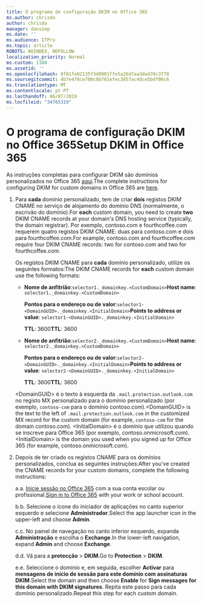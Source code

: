 ```yaml
---
title: O programa de configuração DKIM no Office 365
ms.author: chrisda
author: chrisda
manager: dansimp
ms.date: ''
ms.audience: ITPro
ms.topic: article
ROBOTS: NOINDEX, NOFOLLOW
localization_priority: Normal
ms.custom: 1388
ms.assetid: ''
ms.openlocfilehash: 0f81fe02135f3d0901ffe5a26d7aa3dad70c3770
ms.sourcegitcommit: 4b7e478ce700c0b781efec3857ac4dce5bdf00c6
ms.translationtype: MT
ms.contentlocale: pt-PT
ms.lasthandoff: 06/07/2019
ms.locfileid: "34765319"
---
```

# <a name="setup-dkim-in-office-365"></a><span data-ttu-id="2ad2a-102">O programa de configuração DKIM no Office 365</span><span class="sxs-lookup"><span data-stu-id="2ad2a-102">Setup DKIM in Office 365</span></span>

<span data-ttu-id="2ad2a-103">As instruções completas para configurar DKIM são domínios personalizados no Office 365 [aqui](https://docs.microsoft.com/office365/SecurityCompliance/use-dkim-to-validate-outbound-email#what-you-need-to-do-to-manually-set-up-dkim-in-office-365).</span><span class="sxs-lookup"><span data-stu-id="2ad2a-103">The complete instructions for configuring DKIM for custom domains in Office 365 are [here](https://docs.microsoft.com/office365/SecurityCompliance/use-dkim-to-validate-outbound-email#what-you-need-to-do-to-manually-set-up-dkim-in-office-365).</span></span>

1. <span data-ttu-id="2ad2a-104">Para **cada** domínio personalizado, tem de criar **dois** registos DKIM CNAME no serviço de alojamento do domínio DNS (normalmente, o escrivão do domínio).</span><span class="sxs-lookup"><span data-stu-id="2ad2a-104">For **each** custom domain, you need to create **two** DKIM CNAME records at your domain's DNS hosting service (typically, the domain registrar).</span></span> <span data-ttu-id="2ad2a-105">Por exemplo, contoso.com e fourthcoffee.com requerem quatro registos DKIM CNAME: duas para contoso.com e dois para fourthcoffee.com.</span><span class="sxs-lookup"><span data-stu-id="2ad2a-105">For example, contoso.com and fourthcoffee.com require four DKIM CNAME records: two for contoso.com and two for fourthcoffee.com.</span></span>

   <span data-ttu-id="2ad2a-106">Os registos DKIM CNAME para **cada** domínio personalizado, utilize os seguintes formatos:</span><span class="sxs-lookup"><span data-stu-id="2ad2a-106">The DKIM CNAME records for **each** custom domain use the following formats:</span></span>

   - <span data-ttu-id="2ad2a-107">**Nome de anfitrião**:`selector1._domainkey.<CustomDomain>`</span><span class="sxs-lookup"><span data-stu-id="2ad2a-107">**Host name**: `selector1._domainkey.<CustomDomain>`</span></span>

     <span data-ttu-id="2ad2a-108">**Pontos para o endereço ou de valor**:`selector1-<DomainGUID>._domainkey.<InitialDomain>`</span><span class="sxs-lookup"><span data-stu-id="2ad2a-108">**Points to address or value**: `selector1-<DomainGUID>._domainkey.<InitialDomain>`</span></span>

     <span data-ttu-id="2ad2a-109">**TTL**: 3600</span><span class="sxs-lookup"><span data-stu-id="2ad2a-109">**TTL**: 3600</span></span>

   - <span data-ttu-id="2ad2a-110">**Nome de anfitrião**:`selector2._domainkey.<CustomDomain>`</span><span class="sxs-lookup"><span data-stu-id="2ad2a-110">**Host name**: `selector2._domainkey.<CustomDomain>`</span></span>

     <span data-ttu-id="2ad2a-111">**Pontos para o endereço ou de valor**:`selector2-<DomainGUID>._domainkey.<InitialDomain>`</span><span class="sxs-lookup"><span data-stu-id="2ad2a-111">**Points to address or value**: `selector2-<DomainGUID>._domainkey.<InitialDomain>`</span></span>

     <span data-ttu-id="2ad2a-112">**TTL**: 3600</span><span class="sxs-lookup"><span data-stu-id="2ad2a-112">**TTL**: 3600</span></span>

   <span data-ttu-id="2ad2a-113">\<DomainGUID\> é o texto à esquerda da `.mail.protection.outlook.com` no registo MX personalizado para o domínio personalizado (por exemplo, `contoso-com` para o domínio contoso.com).</span><span class="sxs-lookup"><span data-stu-id="2ad2a-113">\<DomainGUID\> is the text to the left of `.mail.protection.outlook.com` in the customized MX record for the custom domain (for example, `contoso-com` for the domain contoso.com).</span></span> <span data-ttu-id="2ad2a-114">\<InitialDomain\> é o domínio que utilizou quando se inscreve para Office 365 (por exemplo, contoso.onmicrosoft.com).</span><span class="sxs-lookup"><span data-stu-id="2ad2a-114">\<InitialDomain\> is the domain you used when you signed up for Office 365 (for example, contoso.onmicrosoft.com).</span></span>

2. <span data-ttu-id="2ad2a-115">Depois de ter criado os registos CNAME para os domínios personalizados, conclua as seguintes instruções:</span><span class="sxs-lookup"><span data-stu-id="2ad2a-115">After you've created the CNAME records for your custom domains, complete the following instructions:</span></span>

   <span data-ttu-id="2ad2a-116">a.</span><span class="sxs-lookup"><span data-stu-id="2ad2a-116">a.</span></span> <span data-ttu-id="2ad2a-117">[Inicie sessão no Office 365](https://support.office.microsoft.com/article/e9eb7d51-5430-4929-91ab-6157c5a050b4) com a sua conta escolar ou profissional.</span><span class="sxs-lookup"><span data-stu-id="2ad2a-117">[Sign in to Office 365](https://support.office.microsoft.com/article/e9eb7d51-5430-4929-91ab-6157c5a050b4) with your work or school account.</span></span>

   <span data-ttu-id="2ad2a-118">b.</span><span class="sxs-lookup"><span data-stu-id="2ad2a-118">b.</span></span> <span data-ttu-id="2ad2a-119">Selecione o ícone do iniciador de aplicações no canto superior esquerdo e selecione **Administrador**.</span><span class="sxs-lookup"><span data-stu-id="2ad2a-119">Select the app launcher icon in the upper-left and choose **Admin**.</span></span>

   <span data-ttu-id="2ad2a-120">c.</span><span class="sxs-lookup"><span data-stu-id="2ad2a-120">c.</span></span> <span data-ttu-id="2ad2a-121">No painel de navegação no canto inferior esquerdo, expanda **Administração** e escolha o **Exchange**.</span><span class="sxs-lookup"><span data-stu-id="2ad2a-121">In the lower-left navigation, expand **Admin** and choose **Exchange**.</span></span>

   <span data-ttu-id="2ad2a-122">d.</span><span class="sxs-lookup"><span data-stu-id="2ad2a-122">d.</span></span> <span data-ttu-id="2ad2a-123">Vá para a **protecção** > **DKIM**.</span><span class="sxs-lookup"><span data-stu-id="2ad2a-123">Go to **Protection** > **DKIM**.</span></span>

   <span data-ttu-id="2ad2a-124">e.</span><span class="sxs-lookup"><span data-stu-id="2ad2a-124">e.</span></span> <span data-ttu-id="2ad2a-125">Seleccione o domínio e, em seguida, escolher **Activar** para **mensagens de início de sessão para este domínio com assinaturas DKIM**.</span><span class="sxs-lookup"><span data-stu-id="2ad2a-125">Select the domain and then choose **Enable** for **Sign messages for this domain with DKIM signatures**.</span></span> <span data-ttu-id="2ad2a-126">Repita este passo para cada domínio personalizado.</span><span class="sxs-lookup"><span data-stu-id="2ad2a-126">Repeat this step for each custom domain.</span></span>
